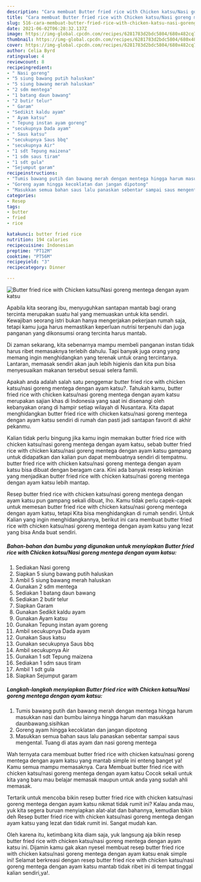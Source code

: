 ```yaml
---
description: "Cara membuat Butter fried rice with Chicken katsu/Nasi goreng mentega dengan ayam katsu yang nikmat Untuk Jualan"
title: "Cara membuat Butter fried rice with Chicken katsu/Nasi goreng mentega dengan ayam katsu yang nikmat Untuk Jualan"
slug: 516-cara-membuat-butter-fried-rice-with-chicken-katsu-nasi-goreng-mentega-dengan-ayam-katsu-yang-nikmat-untuk-jualan
date: 2021-06-02T06:28:32.137Z
image: https://img-global.cpcdn.com/recipes/6281783d2bdc5804/680x482cq70/butter-fried-rice-with-chicken-katsunasi-goreng-mentega-dengan-ayam-katsu-foto-resep-utama.jpg
thumbnail: https://img-global.cpcdn.com/recipes/6281783d2bdc5804/680x482cq70/butter-fried-rice-with-chicken-katsunasi-goreng-mentega-dengan-ayam-katsu-foto-resep-utama.jpg
cover: https://img-global.cpcdn.com/recipes/6281783d2bdc5804/680x482cq70/butter-fried-rice-with-chicken-katsunasi-goreng-mentega-dengan-ayam-katsu-foto-resep-utama.jpg
author: Celia Byrd
ratingvalue: 4
reviewcount: 8
recipeingredient:
- " Nasi goreng"
- "5 siung bawang putih haluskan"
- "5 siung bawang merah haluskan"
- "2 sdm mentega"
- "1 batang daun bawang"
- "2 butir telur"
- " Garam"
- "Sedikit kaldu ayam"
- " Ayam katsu"
- " Tepung instan ayam goreng"
- "secukupnya Dada ayam"
- " Saus katsu"
- "secukupnya Saus bbq"
- "secukupnya Air"
- "1 sdt Tepung maizena"
- "1 sdm saus tiram"
- "1 sdt gula"
- "Sejumput garam"
recipeinstructions:
- "Tumis bawang putih dan bawang merah dengan mentega hingga harum masukkan nasi dan bumbu lainnya hingga harum dan masukkan daunbawang.sisihkan"
- "Goreng ayam hingga kecoklatan dan jangan dipotong"
- "Masukkan semua bahan saus lalu panaskan sebentar sampai saus mengental. Tuang di atas ayam dan nasi goreng mentega"
categories:
- Resep
tags:
- butter
- fried
- rice

katakunci: butter fried rice 
nutrition: 194 calories
recipecuisine: Indonesian
preptime: "PT12M"
cooktime: "PT56M"
recipeyield: "3"
recipecategory: Dinner

---
```



![Butter fried rice with Chicken katsu/Nasi goreng mentega dengan ayam katsu](https://img-global.cpcdn.com/recipes/6281783d2bdc5804/680x482cq70/butter-fried-rice-with-chicken-katsunasi-goreng-mentega-dengan-ayam-katsu-foto-resep-utama.jpg)

Apabila kita seorang ibu, menyuguhkan santapan mantab bagi orang tercinta merupakan suatu hal yang memuaskan untuk kita sendiri. Kewajiban seorang istri bukan hanya mengerjakan pekerjaan rumah saja, tetapi kamu juga harus memastikan keperluan nutrisi terpenuhi dan juga panganan yang dikonsumsi orang tercinta harus mantab.

Di zaman  sekarang, kita sebenarnya mampu membeli panganan instan tidak harus ribet memasaknya terlebih dahulu. Tapi banyak juga orang yang memang ingin menghidangkan yang terenak untuk orang tercintanya. Lantaran, memasak sendiri akan jauh lebih higienis dan kita pun bisa menyesuaikan makanan tersebut sesuai selera famili. 



Apakah anda adalah salah satu penggemar butter fried rice with chicken katsu/nasi goreng mentega dengan ayam katsu?. Tahukah kamu, butter fried rice with chicken katsu/nasi goreng mentega dengan ayam katsu merupakan sajian khas di Indonesia yang saat ini disenangi oleh kebanyakan orang di hampir setiap wilayah di Nusantara. Kita dapat menghidangkan butter fried rice with chicken katsu/nasi goreng mentega dengan ayam katsu sendiri di rumah dan pasti jadi santapan favorit di akhir pekanmu.

Kalian tidak perlu bingung jika kamu ingin memakan butter fried rice with chicken katsu/nasi goreng mentega dengan ayam katsu, sebab butter fried rice with chicken katsu/nasi goreng mentega dengan ayam katsu gampang untuk didapatkan dan kalian pun dapat membuatnya sendiri di tempatmu. butter fried rice with chicken katsu/nasi goreng mentega dengan ayam katsu bisa dibuat dengan beragam cara. Kini ada banyak resep kekinian yang menjadikan butter fried rice with chicken katsu/nasi goreng mentega dengan ayam katsu lebih mantap.

Resep butter fried rice with chicken katsu/nasi goreng mentega dengan ayam katsu pun gampang sekali dibuat, lho. Kamu tidak perlu capek-capek untuk memesan butter fried rice with chicken katsu/nasi goreng mentega dengan ayam katsu, tetapi Kita bisa menghidangkan di rumah sendiri. Untuk Kalian yang ingin menghidangkannya, berikut ini cara membuat butter fried rice with chicken katsu/nasi goreng mentega dengan ayam katsu yang lezat yang bisa Anda buat sendiri.

<!--inarticleads1-->

##### Bahan-bahan dan bumbu yang digunakan untuk menyiapkan Butter fried rice with Chicken katsu/Nasi goreng mentega dengan ayam katsu:

1. Sediakan  Nasi goreng
1. Siapkan 5 siung bawang putih haluskan
1. Ambil 5 siung bawang merah haluskan
1. Gunakan 2 sdm mentega
1. Sediakan 1 batang daun bawang
1. Sediakan 2 butir telur
1. Siapkan  Garam
1. Gunakan Sedikit kaldu ayam
1. Gunakan  Ayam katsu
1. Gunakan  Tepung instan ayam goreng
1. Ambil secukupnya Dada ayam
1. Gunakan  Saus katsu
1. Gunakan secukupnya Saus bbq
1. Ambil secukupnya Air
1. Gunakan 1 sdt Tepung maizena
1. Sediakan 1 sdm saus tiram
1. Ambil 1 sdt gula
1. Siapkan Sejumput garam




<!--inarticleads2-->

##### Langkah-langkah menyiapkan Butter fried rice with Chicken katsu/Nasi goreng mentega dengan ayam katsu:

1. Tumis bawang putih dan bawang merah dengan mentega hingga harum masukkan nasi dan bumbu lainnya hingga harum dan masukkan daunbawang.sisihkan
1. Goreng ayam hingga kecoklatan dan jangan dipotong
1. Masukkan semua bahan saus lalu panaskan sebentar sampai saus mengental. Tuang di atas ayam dan nasi goreng mentega




Wah ternyata cara membuat butter fried rice with chicken katsu/nasi goreng mentega dengan ayam katsu yang mantab simple ini enteng banget ya! Kamu semua mampu memasaknya. Cara Membuat butter fried rice with chicken katsu/nasi goreng mentega dengan ayam katsu Cocok sekali untuk kita yang baru mau belajar memasak maupun untuk anda yang sudah ahli memasak.

Tertarik untuk mencoba bikin resep butter fried rice with chicken katsu/nasi goreng mentega dengan ayam katsu nikmat tidak rumit ini? Kalau anda mau, yuk kita segera buruan menyiapkan alat-alat dan bahannya, kemudian bikin deh Resep butter fried rice with chicken katsu/nasi goreng mentega dengan ayam katsu yang lezat dan tidak rumit ini. Sangat mudah kan. 

Oleh karena itu, ketimbang kita diam saja, yuk langsung aja bikin resep butter fried rice with chicken katsu/nasi goreng mentega dengan ayam katsu ini. Dijamin kamu gak akan nyesel membuat resep butter fried rice with chicken katsu/nasi goreng mentega dengan ayam katsu enak simple ini! Selamat berkreasi dengan resep butter fried rice with chicken katsu/nasi goreng mentega dengan ayam katsu mantab tidak ribet ini di tempat tinggal kalian sendiri,ya!.

